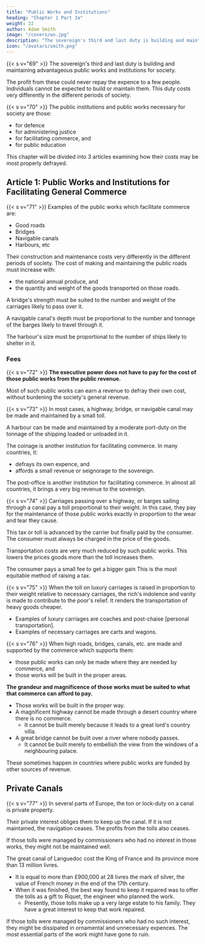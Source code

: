 ```yaml
---
title: "Public Works and Institutions"
heading: "Chapter 1 Part 3a"
weight: 22
author: Adam Smith
image: "/covers/wn.jpg"
description: "The sovereign's third and last duty is building and maintaining advantageous public works and institutions for society"
icon: "/avatars/smith.png"
---
```




{{< s v="69" >}} The sovereign's third and last duty is building and maintaining advantageous public works and institutions for society.

The profit from these could never repay the expence to a few people. Individuals cannot be expected to build or maintain them. This duty costs very differently in the different periods of society.


{{< s v="70" >}} The public institutions and public works necessary for society are those:
- for defence
- for administering justice
- for facilitating commerce, and
- for public education

This chapter will be divided into 3 articles examining how their costs may be most properly defrayed.


## Article 1:  Public Works and Institutions for Facilitating General Commerce

{{< s v="71" >}} Examples of the public works which facilitate commerce are: 
- Good roads
- Bridges
- Navigable canals
- Harbours, etc

Their construction and maintenance costs very differently in the different periods of society. The cost of making and maintaining the public roads must increase with:
- the national annual produce, and
- the quantity and weight of the goods transported on those roads.

A bridge's strength must be suited to the number and weight of the carriages likely to pass over it.

A navigable canal's depth <!-- and supply of water --> must be proportional to the number and tonnage of the barges likely to travel through <!-- carry goods on --> it.

The harbour's size must be proportional to the number of ships likely to shelter in it.


### Fees

{{< s v="72" >}} **The executive power does not have to pay for the cost of those public works from the public revenue.**

Most of such public works can earn a revenue <!-- be easily managed to afford a revenue --> to defray their own cost, without burdening the society's general revenue.


{{< s v="73" >}} In most cases, a highway, bridge, or navigable canal may be made and maintained by a small toll.

A harbour can be made and maintained by a moderate port-duty on the tonnage of the shipping loaded or unloaded in it.

The coinage is another institution for facilitating commerce. In many countries, it: 
- defrays its own expence, and
- affords a small revenue or seignorage to the sovereign.

The post-office is another institution for facilitating commerce. In almost all countries, it brings a very big revenue to the sovereign.


{{< s v="74" >}} Carriages passing over a highway, or barges sailing through a canal pay a toll proportional to their weight. In this case, they pay for the maintenance of those public works exactly in proportion to the wear and tear they cause.

<!-- It seems impossible to invent a more equitable way of maintaining such works. -->
This tax or toll is advanced by the carrier but finally paid by the consumer. The consumer must always be charged in the price of the goods.

Transportation costs are very much reduced by such public works. This lowers the prices goods more than the toll increases them. <!-- The person who finally pays this toll gains more from the public works than he loses by paying it. --> 

<!-- The consumer's payment is exactly in proportion to his gain. In reality, --> The consumer pays a small fee to get a bigger gain <!-- gives up that small gain to get the rest of the gain. --> This is <!-- "It seems impossible to imagine a more --> the most equitable method of raising a tax.


{{< s v="75" >}} When the toll on luxury carriages is raised in proportion to their weight relative to necessary carriages, the rich's indolence and vanity is made to contribute to the poor's relief. It renders the transportation of heavy goods cheaper.

- Examples of luxury carriages are coaches and post-chaise [personal transportation].
- Examples of necessary carriages are carts and wagons.



{{< s v="76" >}} When high roads, bridges, canals, etc. are made and supported by the commerce which supports them: 
- those public works can only be made where they are needed by commerce, and
- those works will be built in the proper areas.

**The grandeur and magnificence of those works must be suited to what that commerce can afford to pay.**
- Those works will be built in the proper way.
- A magnificent highway cannot be made through a desert country where there is no commerce.
  - It cannot be built merely because it leads to a great lord's country villa.
- A great bridge cannot be built over a river where nobody passes.
  - It cannot be built merely to embellish the view from the windows of a neighbouring palace.

These sometimes happen in countries where public works are funded by other sources of revenue.



## Private Canals

{{< s v="77" >}} In several parts of Europe, the ton or lock-duty on a canal is private property.

Their private interest obliges them to keep up the canal. If it is not maintained, the navigation ceases. The profits from the tolls also ceases.

If those tolls were managed by commissioners who had no interest in those works, they might not be  maintained well.

The great canal of Languedoc cost the King of France and its province more than 13 million livres.
- It is equal to more than £900,000 at 28 livres the mark of silver, the value of French money in the end of the 17th century.
- When it was finished, the best way found to keep it repaired was to offer the tolls as a gift to Riquet, the engineer who planned the work. 
  - Presently, those tolls make up a very large estate to his family. They have a great interest to keep that work repaired.

If those tolls were managed by commissioners who had no such interest, they might be dissipated in ornamental and unnecessary expences. The most essential parts of the work might have gone to ruin.


